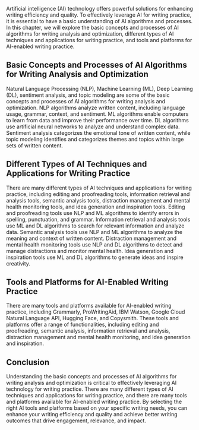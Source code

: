 
Artificial intelligence (AI) technology offers powerful solutions for enhancing writing efficiency and quality. To effectively leverage AI for writing practice, it is essential to have a basic understanding of AI algorithms and processes. In this chapter, we will explore the basic concepts and processes of AI algorithms for writing analysis and optimization, different types of AI techniques and applications for writing practice, and tools and platforms for AI-enabled writing practice.

Basic Concepts and Processes of AI Algorithms for Writing Analysis and Optimization
-----------------------------------------------------------------------------------

Natural Language Processing (NLP), Machine Learning (ML), Deep Learning (DL), sentiment analysis, and topic modeling are some of the basic concepts and processes of AI algorithms for writing analysis and optimization. NLP algorithms analyze written content, including language usage, grammar, context, and sentiment. ML algorithms enable computers to learn from data and improve their performance over time. DL algorithms use artificial neural networks to analyze and understand complex data. Sentiment analysis categorizes the emotional tone of written content, while topic modeling identifies and categorizes themes and topics within large sets of written content.

Different Types of AI Techniques and Applications for Writing Practice
----------------------------------------------------------------------

There are many different types of AI techniques and applications for writing practice, including editing and proofreading tools, information retrieval and analysis tools, semantic analysis tools, distraction management and mental health monitoring tools, and idea generation and inspiration tools. Editing and proofreading tools use NLP and ML algorithms to identify errors in spelling, punctuation, and grammar. Information retrieval and analysis tools use ML and DL algorithms to search for relevant information and analyze data. Semantic analysis tools use NLP and ML algorithms to analyze the meaning and context of written content. Distraction management and mental health monitoring tools use NLP and DL algorithms to detect and manage distractions and monitor mental health. Idea generation and inspiration tools use ML and DL algorithms to generate ideas and inspire creativity.

Tools and Platforms for AI-Enabled Writing Practice
---------------------------------------------------

There are many tools and platforms available for AI-enabled writing practice, including Grammarly, ProWritingAid, IBM Watson, Google Cloud Natural Language API, Hugging Face, and Copysmith. These tools and platforms offer a range of functionalities, including editing and proofreading, semantic analysis, information retrieval and analysis, distraction management and mental health monitoring, and idea generation and inspiration.

Conclusion
----------

Understanding the basic concepts and processes of AI algorithms for writing analysis and optimization is critical to effectively leveraging AI technology for writing practice. There are many different types of AI techniques and applications for writing practice, and there are many tools and platforms available for AI-enabled writing practice. By selecting the right AI tools and platforms based on your specific writing needs, you can enhance your writing efficiency and quality and achieve better writing outcomes that drive engagement, relevance, and impact.
